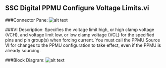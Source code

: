 ## **SSC Digital PPMU Configure Voltage Limits.vi**
###Connector Pane:
![alt text](/Digital/SSC%20Digital/PPMU/SSC%20Digital%20PPMU%20Configure%20Voltage%20Limits.vic.png "SSC Digital PPMU Configure Voltage Limits.vi connector pane")

###VI Description:
Specifies the voltage limit high, or high clamp voltage (VCH), and voltage limit low, or low clamp voltage (VCL) for the specified pins and pin group(s) when forcing current. You must call the PPMU Source VI for changes to the PPMU configuration to take effect, even if the PPMU is already sourcing.

###Block Diagram:
![alt text](/Digital/SSC%20Digital/PPMU/SSC%20Digital%20PPMU%20Configure%20Voltage%20Limits.vid.png "SSC Digital PPMU Configure Voltage Limits.vi block diagram")
